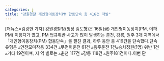 ```yaml
---
categories: j
title: "강원경찰 개인형이동장치PM 합동단속 총 416건 적발"
---
```

[더뉴스=김광현 기자] 강원경찰청(청장 김도형)은 16일(금) 개인형이동장치(PM, 이하 PM) 이용자가 많고, PM 법규위반·사고가 많이 발생하는 춘천, 강릉, 원주 3개 지역에서「개인형이동장치(PM) 합동단속」을 펼친 결과, 하루 동안 총 416건을 단속했다.단속유형은 &#9653;안전모미착용 334건 &#9653;무면허운전 61건 &#9653;음주운전 1건&#9653;승차정원(1명) 위반 1건 &#9653;기타 19건이며, 지 역 별로는 &#9653;춘천 117건 &#9653;강릉 118건 &#9653;원주181건이다.이번 단